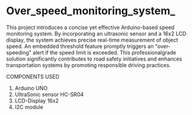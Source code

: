 # Over_speed_monitoring_system_
This project introduces a concise yet effective Arduino-based speed
monitoring system. By incorporating an ultrasonic sensor and a 16x2
LCD display, the system achieves precise real-time measurement of
object speed. An embedded threshold feature promptly triggers an
"over-speeding" alert if the speed limit is exceeded. This professionalgrade solution significantly contributes to road safety initiatives and
enhances transportation systems by promoting responsible driving
practices.

COMPONENTS USED
1) Arduino UNO
2) UltraSonic sensor HC-SR04
3) LCD-Display 16x2
4) I2C module
